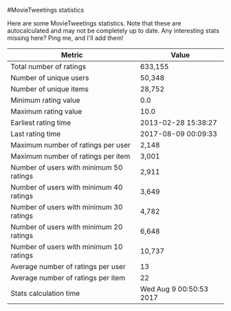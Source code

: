 #MovieTweetings statistics

Here are some MovieTweetings statistics. Note that these are autocalculated and may not be completely up to date. Any interesting stats missing here? Ping me, and I'll add them!

Metric | Value
--- | ---
Total number of ratings                 | 633,155
Number of unique users                  | 50,348
Number of unique items                  | 28,752
Minimum rating value                    | 0.0
Maximum rating value                    | 10.0
Earliest rating time                    | 2013-02-28 15:38:27
Last rating time                        | 2017-08-09 00:09:33
Maximum number of ratings per user      | 2,148
Maximum number of ratings per item      | 3,001
Number of users with minimum 50 ratings | 2,911
Number of users with minimum 40 ratings | 3,649
Number of users with minimum 30 ratings | 4,782
Number of users with minimum 20 ratings | 6,648
Number of users with minimum 10 ratings | 10,737
Average number of ratings per user      | 13
Average number of ratings per item      | 22
Stats calculation time                  | Wed Aug  9 00:50:53 2017

